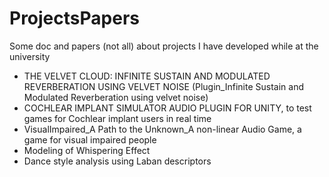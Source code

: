 # ProjectsPapers
Some doc and papers (not all) about projects I have developed while at the university

- THE VELVET CLOUD: INFINITE SUSTAIN AND MODULATED REVERBERATION USING VELVET NOISE (Plugin_Infinite Sustain and Modulated Reverberation using velvet noise)
- COCHLEAR IMPLANT SIMULATOR AUDIO PLUGIN FOR UNITY, to test games for Cochlear implant users in real time
- VisualImpaired_A Path to the Unknown_A non-linear Audio Game, a game for visual impaired people
- Modeling of Whispering Effect
- Dance style analysis using Laban descriptors
